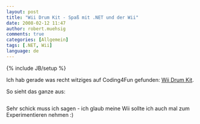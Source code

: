 ```yaml
---
layout: post
title: "Wii Drum Kit - Spaß mit .NET und der Wii"
date: 2008-02-12 11:47
author: robert.muehsig
comments: true
categories: [Allgemein]
tags: [.NET, Wii]
language: de
---
```

{% include JB/setup %}
<p>Ich hab gerade was recht witziges auf Coding4Fun gefunden: <a href="http://blogs.msdn.com/coding4fun/archive/2008/02/11/7632965.aspx">Wii Drum Kit</a>.</p> <p>So sieht das ganze aus:</p> <p> <div class="wlWriterSmartContent" id="scid:5737277B-5D6D-4f48-ABFC-DD9C333F4C5D:addcd95b-a2c3-4060-964a-e8a92c5f6666" style="padding-right: 0px; display: inline; padding-left: 0px; padding-bottom: 0px; margin: 0px; padding-top: 0px"><div id="34cfc7d7-ab6d-4cc4-8954-2267e1328ce5" style="margin: 0px; padding: 0px; display: inline;"><div><a href="http://www.youtube.com/watch?v=a8CU1I_8un0" target="_new"><img src="{{BASE_PATH}}/assets/wp-images/videobbdcc0a4a02c.jpg" galleryimg="no" onload="var downlevelDiv = document.getElementById('34cfc7d7-ab6d-4cc4-8954-2267e1328ce5'); downlevelDiv.innerHTML = &quot;&lt;div&gt;&lt;object width=\&quot;425\&quot; height=\&quot;350\&quot;&gt;&lt;param name=\&quot;movie\&quot; value=\&quot;http://www.youtube.com/v/a8CU1I_8un0\&quot;&gt;&lt;\/param&gt;&lt;param name=\&quot;wmode\&quot; value=\&quot;transparent\&quot;&gt;&lt;\/param&gt;&lt;embed src=\&quot;http://www.youtube.com/v/a8CU1I_8un0\&quot; type=\&quot;application/x-shockwave-flash\&quot; wmode=\&quot;transparent\&quot; width=\&quot;425\&quot; height=\&quot;350\&quot;&gt;&lt;\/embed&gt;&lt;\/object&gt;&lt;\/div&gt;&quot;;" alt=""></a></div></div></div></p> <p>Sehr schick muss ich sagen - ich glaub meine Wii sollte ich auch mal zum Experimentieren nehmen :)</p>
